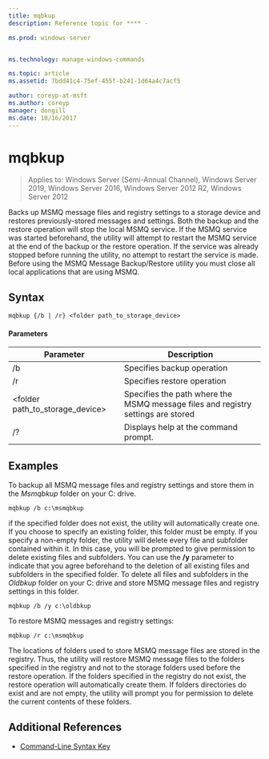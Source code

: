 ```yaml
---
title: mqbkup
description: Reference topic for **** -

ms.prod: windows-server


ms.technology: manage-windows-commands

ms.topic: article
ms.assetid: 7bdd41c4-75ef-455f-b241-1d64a4c7acf5

author: coreyp-at-msft
ms.author: coreyp
manager: dongill
ms.date: 10/16/2017
---
```

# mqbkup

> Applies to: Windows Server (Semi-Annual Channel), Windows Server 2019, Windows Server 2016, Windows Server 2012 R2, Windows Server 2012

Backs up MSMQ message files and registry settings to a storage device and restores previously-stored messages and settings.
Both the backup and the restore operation will stop the local MSMQ service. If the MSMQ service was started beforehand, the utility will attempt to restart the MSMQ service at the end of the backup or the restore operation. If the service was already stopped before running the utility, no attempt to restart the service is made.
Before using the MSMQ Message Backup/Restore utility you must close all local applications that are using MSMQ.
## Syntax
```
mqbkup {/b | /r} <folder path_to_storage_device>
```
#### Parameters
|Parameter|Description|
|-------|--------|
|/b|Specifies backup operation|
|/r|Specifies restore operation|
|<folder path_to_storage\_device>|Specifies the path where the MSMQ message files and registry settings are stored|
|/?|Displays help at the command prompt.|
## Examples
To backup all MSMQ message files and registry settings and store them in the *Msmqbkup* folder on your C: drive.
```
mqbkup /b c:\msmqbkup
```
if the specified folder does not exist, the utility will automatically create one. If you choose to specify an existing folder, this folder must be empty. If you specify a non-empty folder, the utility will delete every file and subfolder contained within it. In this case, you will be prompted to give permission to delete existing files and subfolders. You can use the **/y** parameter to indicate that you agree beforehand to the deletion of all existing files and subfolders in the specified folder.
To delete all files and subfolders in the *Oldbkup* folder on your C: drive and store MSMQ message files and registry settings in this folder.
```
mqbkup /b /y c:\oldbkup
```
To restore MSMQ messages and registry settings:
```
mqbkup /r c:\msmqbkup
```
The locations of folders used to store MSMQ message files are stored in the registry. Thus, the utility will restore MSMQ message files to the folders specified in the registry and not to the storage folders used before the restore operation. If the folders specified in the registry do not exist, the restore operation will automatically create them. If folders directories do exist and are not empty, the utility will prompt you for permission to delete the current contents of these folders.
## Additional References
- [Command-Line Syntax Key](command-line-syntax-key.md)
